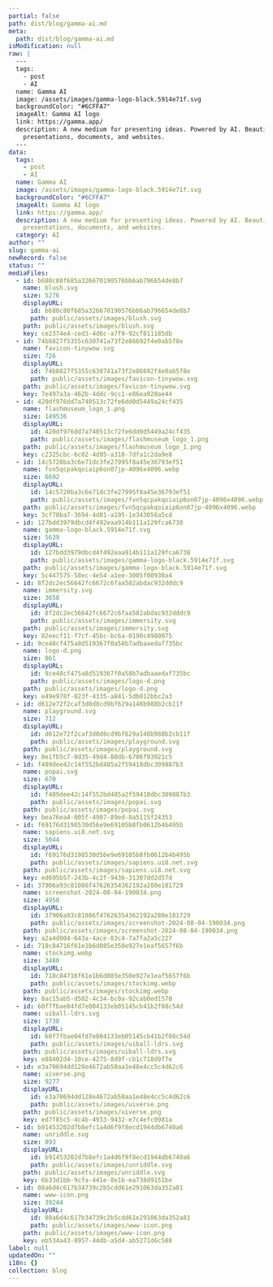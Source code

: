 ```yaml
---
partial: false
path: dist/blog/gamma-ai.md
meta:
  path: dist/blog/gamma-ai.md
isModification: null
raw: |
  ---
  tags:
    - post
    - AI
  name: Gamma AI
  image: /assets/images/gamma-logo-black.5914e71f.svg
  backgroundColor: "#6CFFA7"
  imageAlt: Gamma AI logo
  link: https://gamma.app/
  description: A new medium for presenting ideas. Powered by AI. Beautiful
    presentations, documents, and websites.
  ---
data:
  tags:
    - post
    - AI
  name: Gamma AI
  image: /assets/images/gamma-logo-black.5914e71f.svg
  backgroundColor: "#6CFFA7"
  imageAlt: Gamma AI logo
  link: https://gamma.app/
  description: A new medium for presenting ideas. Powered by AI. Beautiful
    presentations, documents, and websites.
  category: AI
author: ""
slug: gamma-ai
newRecord: false
status: ""
mediaFiles:
  - id: b680c80f685a326670190576bb6ab796654de8b7
    name: blush.svg
    size: 5276
    displayURL:
      id: b680c80f685a326670190576bb6ab796654de8b7
      path: public/assets/images/blush.svg
    path: public/assets/images/blush.svg
    key: ce2374e4-ced3-4d6c-a7f9-92cf811185db
  - id: 74b8827f5355c630741a73f2e86692f4e0ab5f8e
    name: favicon-tinywow.svg
    size: 726
    displayURL:
      id: 74b8827f5355c630741a73f2e86692f4e0ab5f8e
      path: public/assets/images/favicon-tinywow.svg
    path: public/assets/images/favicon-tinywow.svg
    key: 7e497a3a-462b-4ddc-9cc1-e86ea920ae44
  - id: 420df976dd7a740513c72fe6dd0d5449a24cf435
    name: flashmuseum_logo_1.png
    size: 149536
    displayURL:
      id: 420df976dd7a740513c72fe6dd0d5449a24cf435
      path: public/assets/images/flashmuseum_logo_1.png
    path: public/assets/images/flashmuseum_logo_1.png
    key: c2325cbc-6c02-4d95-a318-7dfa1c2da9e8
  - id: 14c5720ba3c6e71dc3fe27995f8a45e36793ef51
    name: fvn5qcpakqoiaip6on07jp-4096x4096.webp
    size: 6692
    displayURL:
      id: 14c5720ba3c6e71dc3fe27995f8a45e36793ef51
      path: public/assets/images/fvn5qcpakqoiaip6on07jp-4096x4096.webp
    path: public/assets/images/fvn5qcpakqoiaip6on07jp-4096x4096.webp
    key: 3cf70ba7-3694-4d81-a195-1e343056a5cd
  - id: 127bdd3979dbcd4f492eaa914b111a129fca6738
    name: gamma-logo-black.5914e71f.svg
    size: 5639
    displayURL:
      id: 127bdd3979dbcd4f492eaa914b111a129fca6738
      path: public/assets/images/gamma-logo-black.5914e71f.svg
    path: public/assets/images/gamma-logo-black.5914e71f.svg
    key: 5c447575-58ec-4e54-a1ee-3005f00930a4
  - id: 8f2dc2ec56642fc6672c6faa582abdac932dddc9
    name: immersity.svg
    size: 3658
    displayURL:
      id: 8f2dc2ec56642fc6672c6faa582abdac932dddc9
      path: public/assets/images/immersity.svg
    path: public/assets/images/immersity.svg
    key: 82eecf11-f7cf-45bc-bc6a-0190c4980075
  - id: 9ce48cf475a8d519367f0a58b7adbaaedaf735bc
    name: logo-d.png
    size: 861
    displayURL:
      id: 9ce48cf475a8d519367f0a58b7adbaaedaf735bc
      path: public/assets/images/logo-d.png
    path: public/assets/images/logo-d.png
    key: e49e978f-023f-4335-a841-5db012bbc2a3
  - id: d612e72f2caf3d0d8cd9bf629a148b988b2cb11f
    name: playground.svg
    size: 712
    displayURL:
      id: d612e72f2caf3d0d8cd9bf629a148b988b2cb11f
      path: public/assets/images/playground.svg
    path: public/assets/images/playground.svg
    key: 8e1fb5c7-8d35-49d4-88db-6706f93021c5
  - id: f489dee42c14f552bd485a2f59418dbc309887b3
    name: popai.svg
    size: 670
    displayURL:
      id: f489dee42c14f552bd485a2f59418dbc309887b3
      path: public/assets/images/popai.svg
    path: public/assets/images/popai.svg
    key: bea76ea4-005f-4907-89ed-8a5115f24353
  - id: f69176d3198530d56e9e69105b8fb0612b4b495b
    name: sapiens.ui8.net.svg
    size: 5044
    displayURL:
      id: f69176d3198530d56e9e69105b8fb0612b4b495b
      path: public/assets/images/sapiens.ui8.net.svg
    path: public/assets/images/sapiens.ui8.net.svg
    key: ed695b57-243b-4c2f-9436-31307dd2d57d
  - id: 37906a93c81086f47626354362192a280e181729
    name: screenshot-2024-08-04-190034.png
    size: 4958
    displayURL:
      id: 37906a93c81086f47626354362192a280e181729
      path: public/assets/images/screenshot-2024-08-04-190034.png
    path: public/assets/images/screenshot-2024-08-04-190034.png
    key: a2a4d004-643a-4ace-83c4-7a7fa2a5c227
  - id: 718c84716f61e1b6d085e350e927e1eaf5657f6b
    name: stockimg.webp
    size: 3480
    displayURL:
      id: 718c84716f61e1b6d085e350e927e1eaf5657f6b
      path: public/assets/images/stockimg.webp
    path: public/assets/images/stockimg.webp
    key: 8ac15ab5-d502-4c34-bc0a-92cab0ed1570
  - id: 60f7fbae04fd7e004133eb05145cb41b2f08c54d
    name: uiball-ldrs.svg
    size: 1738
    displayURL:
      id: 60f7fbae04fd7e004133eb05145cb41b2f08c54d
      path: public/assets/images/uiball-ldrs.svg
    path: public/assets/images/uiball-ldrs.svg
    key: e88402d4-10ce-4275-8d9f-cb1c718d9f7e
  - id: e3a70694dd128e4672ab50aa1e48e4cc5c4d62c6
    name: uiverse.png
    size: 9277
    displayURL:
      id: e3a70694dd128e4672ab50aa1e48e4cc5c4d62c6
      path: public/assets/images/uiverse.png
    path: public/assets/images/uiverse.png
    key: ed7f85c5-4c4b-4933-9432-e7c4efc0981a
  - id: b91453202d7b8efc1a4d6f9f8ecd1944db6740a6
    name: unriddle.svg
    size: 893
    displayURL:
      id: b91453202d7b8efc1a4d6f9f8ecd1944db6740a6
      path: public/assets/images/unriddle.svg
    path: public/assets/images/unriddle.svg
    key: 6b33d1bb-9cfa-441e-8e1b-ea738d9151be
  - id: 08a6d4c617b34739c2b5cdd61e291063da352a81
    name: www-icon.png
    size: 39244
    displayURL:
      id: 08a6d4c617b34739c2b5cdd61e291063da352a81
      path: public/assets/images/www-icon.png
    path: public/assets/images/www-icon.png
    key: eb534a43-8957-44db-a5d4-ab5271d6c588
label: null
updatedOn: ""
i18n: {}
collection: blog
---
```

